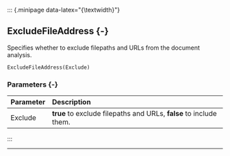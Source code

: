 ::: {.minipage data-latex="{\textwidth}"}
## ExcludeFileAddress {-}

Specifies whether to exclude filepaths and URLs from the document analysis.

```{sql}
ExcludeFileAddress(Exclude)
```

### Parameters {-}

**Parameter** | **Description**
| :-- | :-- |
Exclude | **true** to exclude filepaths and URLs, **false** to include them.
:::

***
